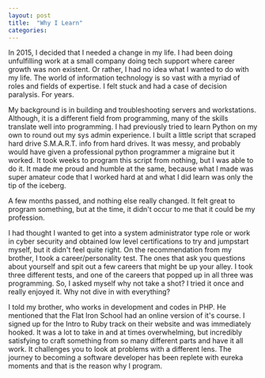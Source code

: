 ```yaml
---
layout: post
title:  "Why I Learn"
categories:
---
```


In 2015, I decided that I needed a change in my life. I had been doing unfulfilling work at a small company doing tech support where career growth was non existent. Or rather, I had no idea what I wanted to do with my life. The world of information technology is so vast with a myriad of roles and fields of expertise. I felt stuck and had a case of decision paralysis. For years.

My background is in building and troubleshooting servers and workstations. Although, it is a different field from programming, many of the skills translate well into programming. I had previously tried to learn Python on my own to round out my sys admin experience. I built a little script that scraped hard drive S.M.A.R.T. info from hard drives. It was messy, and probably would have given a professional python programmer a migraine but it worked. It took weeks to program this script from nothing, but I was able to do it. It made me proud and humble at the same, because what I made was super amateur code that I worked hard at and what I did learn was only the tip of the iceberg.

A few months passed, and nothing else really changed. It felt great to program something, but at the time, it didn't occur to me that it could be my profession.

I had thought I wanted to get into a system administrator type role or work in cyber security and obtained low level certifications to try and jumpstart myself, but it didn't feel quite right. On the recommendation from my brother, I took a career/personality test. The ones that ask you questions about yourself and spit out a few careers that might be up your alley. I took three different tests, and one of the careers that popped up in all three was programming. So, I asked myself why not take a shot? I tried it once and really enjoyed it. Why not dive in with everything?

I told my brother, who works in development and codes in PHP. He mentioned that the Flat Iron School had an online version of it's course. I signed up for the Intro to Ruby track on their website and was immediately hooked. It was a lot to take in and at times overwhelming, but incredibly satisfying to craft something from so many different parts and have it all work. It challenges you to look at problems with a different lens. The journey to becoming a software developer has been replete with eureka moments and that is the reason why I program.
